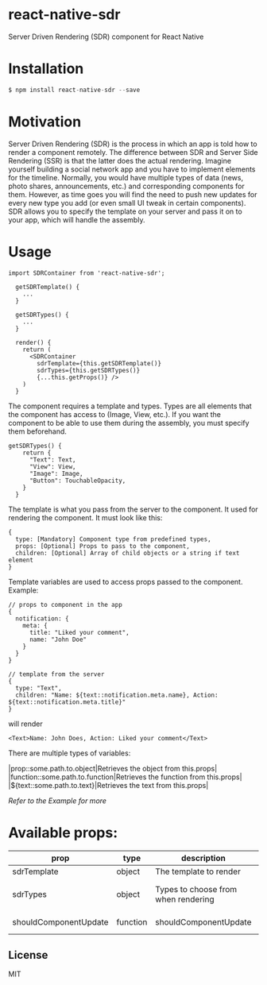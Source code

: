# react-native-sdr
Server Driven Rendering (SDR) component for React Native

# Installation

```javascript
$ npm install react-native-sdr --save
```

# Motivation

Server Driven Rendering (SDR) is the process in which an app is told how to render a component remotely.
The difference between SDR and Server Side Rendering (SSR) is that the latter does the actual rendering.
Imagine yourself building a social network app and you have to implement elements for the timeline.
Normally, you would have multiple types of data (news, photo shares, announcements, etc.) and corresponding components for them. However, as time goes you will find the need to push new updates for every new type you add (or even small UI tweak in certain components). SDR allows you to specify the template on your server and pass it on to your app, which will handle the assembly.

# Usage

```
import SDRContainer from 'react-native-sdr';

  getSDRTemplate() {
    ...
  }

  getSDRTypes() {
    ...
  }

  render() {
    return (
      <SDRContainer
        sdrTemplate={this.getSDRTemplate()}
        sdrTypes={this.getSDRTypes()}
        {...this.getProps()} />
    )
  }
```

The component requires a template and types. 
Types are all elements that the component has access to (Image, View, etc.). If you want the component to be able to use them during the assembly, you must specify them beforehand.

```
getSDRTypes() {
    return {
      "Text": Text,
      "View": View,
      "Image": Image,
      "Button": TouchableOpacity,
    }
  }
```

The template is what you pass from the server to the component. 
It used for rendering the component. It must look like this:

```
{
  type: [Mandatory] Component type from predefined types,
  props: [Optional] Props to pass to the component,
  children: [Optional] Array of child objects or a string if text element
}
```

Template variables are used to access props passed to the component. Example:

```
// props to component in the app
{
  notification: {
    meta: {
      title: "Liked your comment",
      name: "John Doe"
    }
  }
}

// template from the server
{
  type: "Text",
  children: "Name: ${text::notification.meta.name}, Action: ${text::notification.meta.title}"
}
```

will render

```
<Text>Name: John Does, Action: Liked your comment</Text>
```

There are multiple types of variables:

|prop::some.path.to.object|Retrieves the object from this.props|
|function::some.path.to.function|Retrieves the function from this.props|
|${text::some.path.to.text}|Retrieves the text from this.props|

*Refer to the Example for more*

# Available props:

| prop | type | description |default|
| ------ | ------ | ------ | ------ |
|sdrTemplate|object|The template to render||
|sdrTypes|object|Types to choose from when rendering|{ "View": View }|
|shouldComponentUpdate|function|shouldComponentUpdate|() => false|


License
----

MIT
